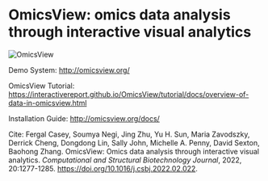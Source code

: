 # OmicsView: omics data analysis through interactive visual analytics

![OmicsView](https://interactivereport.github.io/OmicsView/Graphical_Abstract.png?raw=true "OmicsView")

Demo System: http://omicsview.org/

OmicsView Tutorial: https://interactivereport.github.io/OmicsView/tutorial/docs/overview-of-data-in-omicsview.html

Installation Guide: http://omicsview.org/docs/

Cite: Fergal Casey, Soumya Negi, Jing Zhu, Yu H. Sun, Maria Zavodszky, Derrick Cheng, Dongdong Lin, Sally John, Michelle A. Penny, David Sexton, Baohong Zhang. OmicsView: Omics data analysis through interactive visual analytics. _Computational and Structural Biotechnology Journal_, 2022, 20:1277-1285. https://doi.org/10.1016/j.csbj.2022.02.022.
